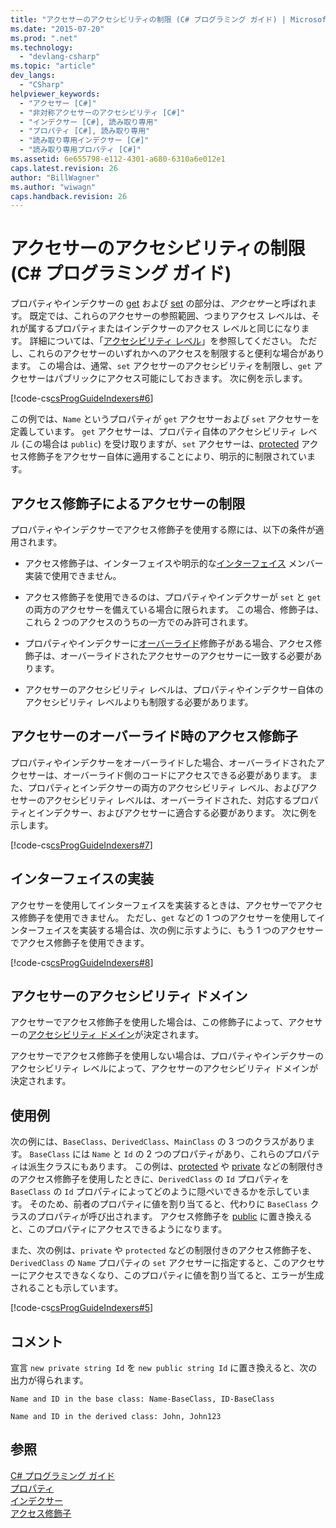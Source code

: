 ```yaml
---
title: "アクセサーのアクセシビリティの制限 (C# プログラミング ガイド) | Microsoft Docs"
ms.date: "2015-07-20"
ms.prod: ".net"
ms.technology: 
  - "devlang-csharp"
ms.topic: "article"
dev_langs: 
  - "CSharp"
helpviewer_keywords: 
  - "アクセサー [C#]"
  - "非対称アクセサーのアクセシビリティ [C#]"
  - "インデクサー [C#], 読み取り専用"
  - "プロパティ [C#], 読み取り専用"
  - "読み取り専用インデクサー [C#]"
  - "読み取り専用プロパティ [C#]"
ms.assetid: 6e655798-e112-4301-a680-6310a6e012e1
caps.latest.revision: 26
author: "BillWagner"
ms.author: "wiwagn"
caps.handback.revision: 26
---
```

# アクセサーのアクセシビリティの制限 (C# プログラミング ガイド)
プロパティやインデクサーの [get](../../../csharp/language-reference/keywords/get.md) および [set](../../../csharp/language-reference/keywords/set.md) の部分は、*アクセサー*と呼ばれます。  既定では、これらのアクセサーの参照範囲、つまりアクセス レベルは、それが属するプロパティまたはインデクサーのアクセス レベルと同じになります。  詳細については、「[アクセシビリティ レベル](../../../csharp/language-reference/keywords/accessibility-levels.md)」を参照してください。  ただし、これらのアクセサーのいずれかへのアクセスを制限すると便利な場合があります。  この場合は、通常、`set` アクセサーのアクセシビリティを制限し、`get` アクセサーはパブリックにアクセス可能にしておきます。  次に例を示します。  
  
 [!code-cs[csProgGuideIndexers#6](../../../csharp/programming-guide/classes-and-structs/codesnippet/csharp/restricting-accessor-acc_1.cs)]  
  
 この例では、`Name` というプロパティが `get` アクセサーおよび `set` アクセサーを定義しています。  `get` アクセサーは、プロパティ自体のアクセシビリティ レベル \(この場合は `public`\) を受け取りますが、`set` アクセサーは、[protected](../../../csharp/language-reference/keywords/protected.md) アクセス修飾子をアクセサー自体に適用することにより、明示的に制限されています。  
  
## アクセス修飾子によるアクセサーの制限  
 プロパティやインデクサーでアクセス修飾子を使用する際には、以下の条件が適用されます。  
  
-   アクセス修飾子は、インターフェイスや明示的な[インターフェイス](../../../csharp/language-reference/keywords/interface.md) メンバー実装で使用できません。  
  
-   アクセス修飾子を使用できるのは、プロパティやインデクサーが `set` と `get` の両方のアクセサーを備えている場合に限られます。  この場合、修飾子は、これら 2 つのアクセスのうちの一方でのみ許可されます。  
  
-   プロパティやインデクサーに[オーバーライド](../../../csharp/language-reference/keywords/override.md)修飾子がある場合、アクセス修飾子は、オーバーライドされたアクセサーのアクセサーに一致する必要があります。  
  
-   アクセサーのアクセシビリティ レベルは、プロパティやインデクサー自体のアクセシビリティ レベルよりも制限する必要があります。  
  
## アクセサーのオーバーライド時のアクセス修飾子  
 プロパティやインデクサーをオーバーライドした場合、オーバーライドされたアクセサーは、オーバーライド側のコードにアクセスできる必要があります。  また、プロパティとインデクサーの両方のアクセシビリティ レベル、およびアクセサーのアクセシビリティ レベルは、オーバーライドされた、対応するプロパティとインデクサー、およびアクセサーに適合する必要があります。  次に例を示します。  
  
 [!code-cs[csProgGuideIndexers#7](../../../csharp/programming-guide/classes-and-structs/codesnippet/csharp/restricting-accessor-acc_2.cs)]  
  
## インターフェイスの実装  
 アクセサーを使用してインターフェイスを実装するときは、アクセサーでアクセス修飾子を使用できません。  ただし、`get` などの 1 つのアクセサーを使用してインターフェイスを実装する場合は、次の例に示すように、もう 1 つのアクセサーでアクセス修飾子を使用できます。  
  
 [!code-cs[csProgGuideIndexers#8](../../../csharp/programming-guide/classes-and-structs/codesnippet/csharp/restricting-accessor-acc_3.cs)]  
  
## アクセサーのアクセシビリティ ドメイン  
 アクセサーでアクセス修飾子を使用した場合は、この修飾子によって、アクセサーの[アクセシビリティ ドメイン](../../../csharp/language-reference/keywords/accessibility-domain.md)が決定されます。  
  
 アクセサーでアクセス修飾子を使用しない場合は、プロパティやインデクサーのアクセシビリティ レベルによって、アクセサーのアクセシビリティ ドメインが決定されます。  
  
## 使用例  
 次の例には、`BaseClass`、`DerivedClass`、`MainClass` の 3 つのクラスがあります。  `BaseClass` には `Name` と `Id` の 2 つのプロパティがあり、これらのプロパティは派生クラスにもあります。  この例は、[protected](../../../csharp/language-reference/keywords/protected.md) や [private](../../../csharp/language-reference/keywords/private.md) などの制限付きのアクセス修飾子を使用したときに、`DerivedClass` の `Id` プロパティを `BaseClass` の `Id` プロパティによってどのように隠ぺいできるかを示しています。  そのため、前者のプロパティに値を割り当てると、代わりに `BaseClass` クラスのプロパティが呼び出されます。  アクセス修飾子を [public](../../../csharp/language-reference/keywords/public.md) に置き換えると、このプロパティにアクセスできるようになります。  
  
 また、次の例は、`private` や `protected` などの制限付きのアクセス修飾子を、`DerivedClass` の `Name` プロパティの `set` アクセサーに指定すると、このアクセサーにアクセスできなくなり、このプロパティに値を割り当てると、エラーが生成されることも示しています。  
  
 [!code-cs[csProgGuideIndexers#5](../../../csharp/programming-guide/classes-and-structs/codesnippet/csharp/restricting-accessor-acc_4.cs)]  
  
## コメント  
 宣言 `new private string Id` を `new public string Id` に置き換えると、次の出力が得られます。  
  
 `Name and ID in the base class: Name-BaseClass, ID-BaseClass`  
  
 `Name and ID in the derived class: John, John123`  
  
## 参照  
 [C\# プログラミング ガイド](../../../csharp/programming-guide/index.md)   
 [プロパティ](../../../csharp/programming-guide/classes-and-structs/properties.md)   
 [インデクサー](../../../csharp/programming-guide/indexers/index.md)   
 [アクセス修飾子](../../../csharp/programming-guide/classes-and-structs/access-modifiers.md)